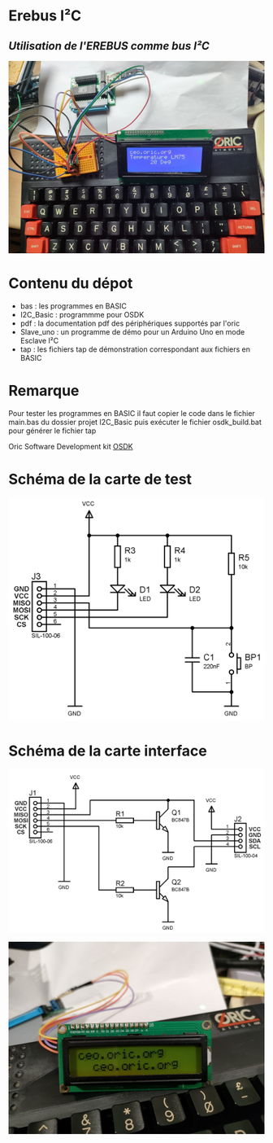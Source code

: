 # Erebus I²C
## _Utilisation de l'EREBUS comme bus I²C_

![RENDU](images/EREBUSI2C_img.jpg "Rendu lcd lm75")

# Contenu du dépot

- bas : les programmes en BASIC
- I2C_Basic : programmme pour OSDK
- pdf : la documentation pdf des périphériques supportés par l'oric
- Slave_uno : un programme de démo pour un Arduino Uno en mode Esclave I²C
- tap : les fichiers tap de démonstration correspondant aux fichiers en BASIC

# Remarque
Pour tester les programmes en BASIC il faut copier le code dans le
fichier main.bas du dossier projet I2C_Basic puis
exécuter le fichier osdk_build.bat pour générer le fichier tap

Oric Software Development kit [OSDK](https://osdk.org/)

# Schéma de la carte de test
![TEST](images/interface_test.png "interface de test")

# Schéma de la carte interface
![INTERFACE](images/interface_i2c.png "interface i2c")

![LCD](images/lcd.jpg "lcd")